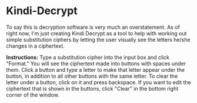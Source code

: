 # Kindi-Decrypt

To say this is decryption software is very much an overstatement.  As of right now, I'm just creating Kindi Decrypt as a tool to help with working out simple substitution ciphers by letting the user visually see the letters he/she changes in a ciphertext.

__Instructions:__ Type a substitution cipher into the input box and click "Format."  You will see the ciphertext made into buttons with spaces under them.  Click a button and type a letter to make that letter appear under the button, in addition to all other buttons with the same letter.  To clear the letter under a button, click on it and press backspace.  If you want to edit the ciphertext that is shown in the buttons, click "Clear" in the bottom right corner of the window.
